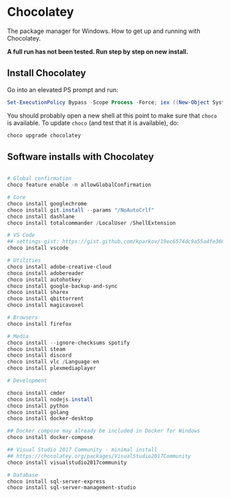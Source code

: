 # Chocolatey

The package manager for Windows. How to get up and running with Chocolatey.

**A full run has not been tested. Run step by step on new install.**

## Install Chocolatey

Go into an elevated PS prompt and run:

```powershell
Set-ExecutionPolicy Bypass -Scope Process -Force; iex ((New-Object System.Net.WebClient).DownloadString('https://chocolatey.org/install.ps1'))
```

You should probably open a new shell at this point to make sure that `choco` is available. To update `choco` (and test that it is available), do:

```powershell
choco upgrade chocolatey
```

## Software installs with Chocolatey

```powershell

# Global confirmation
choco feature enable -n allowGlobalConfirmation

# Core
choco install googlechrome
choco install git.install --params "/NoAutoCrlf"
choco install dashlane
choco install totalcommander /LocalUser /ShellExtension

# VS Code
## settings gist: https://gist.github.com/kparkov/19ec6574dc9a55a4fe3607a58b6cf398
choco install vscode

# Utilities
choco install adobe-creative-cloud
choco install adobereader
choco install autohotkey
choco install google-backup-and-sync
choco install sharex
choco install qbittorrent
choco install magicavoxel

# Browsers
choco install firefox

# Media
choco install --ignore-checksums spotify
choco install steam
choco install discord
choco install vlc /Language:en
choco install plexmediaplayer

# Development

choco install cmder
choco install nodejs.install
choco install python
choco install golang
choco install docker-desktop

## Docker compose may already be included in Docker for Windows
choco install docker-compose

## Visual Studio 2017 Community - minimal install
## https://chocolatey.org/packages/VisualStudio2017Community
choco install visualstudio2017community

# Database
choco install sql-server-express
choco install sql-server-management-studio
```
